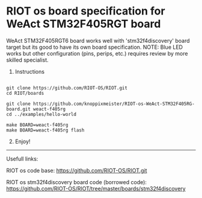 # RIOT os board specification for WeAct STM32F405RGT board

WeAct STM32F405RGT6 board works well with 'stm32f4discovery' board target but its good to have its own board specification.
NOTE: Blue LED works but other configuration (pins, perips, etc.) requires review by more skilled specialist.

1) Instructions

```

git clone https://github.com/RIOT-OS/RIOT.git
cd RIOT/boards

git clone https://github.com/knoppixmeister/RIOT-os-WeAct-STM32F405RG-board.git weact-f405rg
cd ../examples/hello-world

make BOARD=weact-f405rg
make BOARD=weact-f405rg flash

```

2) Enjoy!

---

Usefull links:

RIOT os code base: https://github.com/RIOT-OS/RIOT.git

RIOT os stm32f4discovery board code (borrowed code): https://github.com/RIOT-OS/RIOT/tree/master/boards/stm32f4discovery
